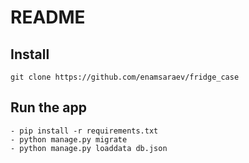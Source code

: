 # README

## Install

    git clone https://github.com/enamsaraev/fridge_case

## Run the app

    - pip install -r requirements.txt
    - python manage.py migrate
    - python manage.py loaddata db.json

